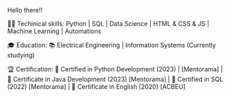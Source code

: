 Hello there!! 

👨‍💻 Techinical skills: Python | SQL | Data Science | HTML & CSS & JS | Machine Learning | Automations

🎓 Education: 📚 Electrical Engineering | Information Systems (Currently studying)

🏆 Certification: 📜 Certified in Python Development (2023) | [Mentorama] | 📜 Certificate in Java Development (2023) [Mentorama] | 📜 Certified in SQL (2022) [Mentorama] | 📜 Certificate in English (2020) [ACBEU]

